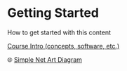 # Getting Started

How to get started with this content

[Course Intro (concepts, software, etc.)](https://docs.google.com/presentation/d/1OVCMHMfB\_0gYgTtv2iMK\_aCktJtCSRp1aRvH3T1W0JU/edit#slide=id.g365d6be03\_052)&#x20;

🌐 [Simple Net Art Diagram](https://docs.google.com/presentation/d/1OWc\_e1pquvwKi4qxJShsZ1Rqia1dbDBcwpxYwdOic7o/edit#slide=id.g14751c1ba91\_0\_12)
